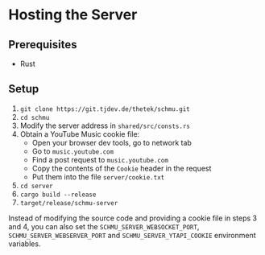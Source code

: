 # Hosting the Server

## Prerequisites

- Rust

## Setup

1. `git clone https://git.tjdev.de/thetek/schmu.git`
2. `cd schmu`
3. Modify the server address in `shared/src/consts.rs`
4. Obtain a YouTube Music cookie file:
   - Open your browser dev tools, go to network tab
   - Go to `music.youtube.com`
   - Find a post request to `music.youtube.com`
   - Copy the contents of the `Cookie` header in the request
   - Put them into the file `server/cookie.txt`
5. `cd server`
6. `cargo build --release`
7. `target/release/schmu-server`

Instead of modifying the source code and providing a cookie file in steps 3 and 4, you can also set
the `SCHMU_SERVER_WEBSOCKET_PORT`, `SCHMU_SERVER_WEBSERVER_PORT` and `SCHMU_SERVER_YTAPI_COOKIE`
environment variables.
